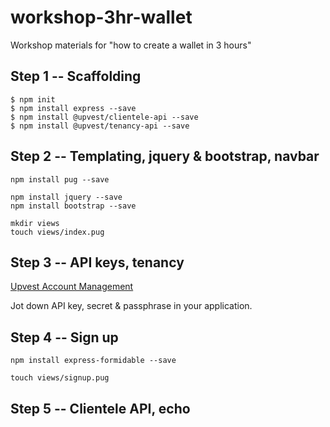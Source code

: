 # workshop-3hr-wallet

Workshop materials for "how to create a wallet in 3 hours"

## Step 1 -- Scaffolding

```
$ npm init
$ npm install express --save
$ npm install @upvest/clientele-api --save
$ npm install @upvest/tenancy-api --save
```

## Step 2 -- Templating, jquery & bootstrap, navbar

```
npm install pug --save

npm install jquery --save
npm install bootstrap --save

mkdir views
touch views/index.pug
```

## Step 3 -- API keys, tenancy

[Upvest Account Management](https://login.upvest.co/)

Jot down API key, secret & passphrase in your application.

## Step 4 -- Sign up

```
npm install express-formidable --save

touch views/signup.pug
```

## Step 5 -- Clientele API, echo
